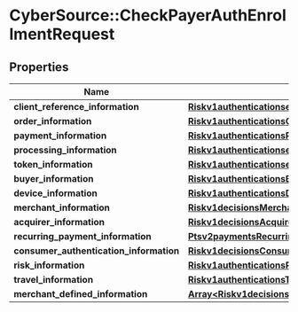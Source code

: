# CyberSource::CheckPayerAuthEnrollmentRequest

## Properties
Name | Type | Description | Notes
------------ | ------------- | ------------- | -------------
**client_reference_information** | [**Riskv1authenticationsetupsClientReferenceInformation**](Riskv1authenticationsetupsClientReferenceInformation.md) |  | [optional] 
**order_information** | [**Riskv1authenticationsOrderInformation**](Riskv1authenticationsOrderInformation.md) |  | [optional] 
**payment_information** | [**Riskv1authenticationsPaymentInformation**](Riskv1authenticationsPaymentInformation.md) |  | [optional] 
**processing_information** | [**Riskv1authenticationsetupsProcessingInformation**](Riskv1authenticationsetupsProcessingInformation.md) |  | [optional] 
**token_information** | [**Riskv1authenticationsetupsTokenInformation**](Riskv1authenticationsetupsTokenInformation.md) |  | [optional] 
**buyer_information** | [**Riskv1authenticationsBuyerInformation**](Riskv1authenticationsBuyerInformation.md) |  | [optional] 
**device_information** | [**Riskv1authenticationsDeviceInformation**](Riskv1authenticationsDeviceInformation.md) |  | [optional] 
**merchant_information** | [**Riskv1decisionsMerchantInformation**](Riskv1decisionsMerchantInformation.md) |  | [optional] 
**acquirer_information** | [**Riskv1decisionsAcquirerInformation**](Riskv1decisionsAcquirerInformation.md) |  | [optional] 
**recurring_payment_information** | [**Ptsv2paymentsRecurringPaymentInformation**](Ptsv2paymentsRecurringPaymentInformation.md) |  | [optional] 
**consumer_authentication_information** | [**Riskv1decisionsConsumerAuthenticationInformation**](Riskv1decisionsConsumerAuthenticationInformation.md) |  | [optional] 
**risk_information** | [**Riskv1authenticationsRiskInformation**](Riskv1authenticationsRiskInformation.md) |  | [optional] 
**travel_information** | [**Riskv1authenticationsTravelInformation**](Riskv1authenticationsTravelInformation.md) |  | [optional] 
**merchant_defined_information** | [**Array&lt;Riskv1decisionsMerchantDefinedInformation&gt;**](Riskv1decisionsMerchantDefinedInformation.md) |  | [optional] 



